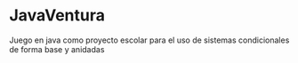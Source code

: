 # JavaVentura
Juego en java como proyecto escolar para el uso de sistemas condicionales de forma base y anidadas
